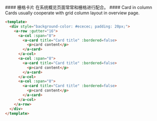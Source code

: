 <cn>
  #### 栅格卡片
  在系统概览页面常常和栅格进行配合。
</cn>

<us>
  #### Card in column
  Cards usually cooperate with grid column layout in overview page.
</us>

```html
<template>
  <div style="background-color: #ececec; padding: 20px;">
    <a-row :gutter="16">
      <a-col :span="8">
        <a-card title="Card title" :bordered=false>
          <p>card content</p>
        </a-card>
      </a-col>
      <a-col :span="8">
        <a-card title="Card title" :bordered=false>
          <p>card content</p>
        </a-card> 
      </a-col>
      <a-col :span="8">
        <a-card title="Card title" :bordered=false>
          <p>card content</p>
        </a-card>   
      </a-col>
    </a-row>
  </div>
</template>
```
